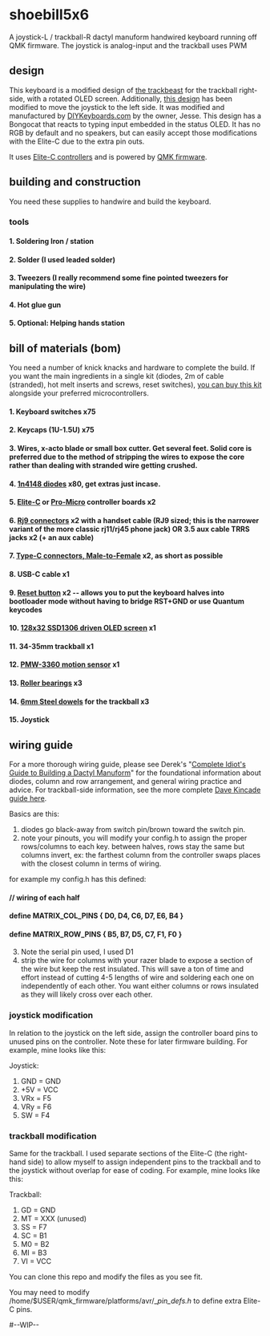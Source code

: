 # shoebill5x6
A joystick-L / trackball-R dactyl manuform handwired keyboard running off QMK firmware. The joystick is analog-input and the trackball uses PWM

## design

This keyboard is a modified design of [the trackbeast](https://github.com/davekincade/track_beast) for the trackball right-side, with a rotated OLED screen. Additionally, [this design](https://gitlab.com/keyboards1/dm_r_joy)  has been modified to move the joystick to the left side. It was modified and manufactured by [DIYKeyboards.com](DIYKeyboards.com) by the owner, Jesse. This design has a Bongocat that reacts to typing input embedded in the status OLED. It has no RGB by default and no speakers, but can easily accept those modifications with the Elite-C due to the extra pin outs.

It uses [Elite-C controllers](https://deskthority.net/wiki/Elite-C) and is powered by [QMK firmware](https://qmk.fm/).

## building and construction

You need these supplies to handwire and build the keyboard.

### tools
####   1. Soldering Iron / station
####    2. Solder (I used leaded solder)
####    3. Tweezers (I really recommend some fine pointed tweezers for manipulating the wire)
####    4. Hot glue gun
####    5. Optional: Helping hands station
    
## bill of materials (bom)

You need a number of knick knacks and hardware to complete the build. If you want the main ingredients in a single kit (diodes, 2m of cable (stranded), hot melt inserts and screws, reset switches), [you can buy this kit](https://www.diykeyboards.com/parts/product/dmf-hardware-kit) alongside your preferred microcontrollers. 

####    1. Keyboard switches x75
####   2. Keycaps (1U-1.5U) x75
####   3. Wires, x-acto blade or small box cutter. Get several feet. Solid core is preferred due to the method of stripping the wires to expose the core rather than dealing with stranded wire getting crushed.
####   4. [1n4148 diodes](https://www.digikey.com/product-detail/en/on-semiconductor/1N4148/1N4148FS-ND/458603) x80, get extras just incase.
####   5. [Elite-C](https://www.diykeyboards.com/parts/electronics/product/elite-c) or [Pro-Micro](https://www.diykeyboards.com/parts/product/pro-micro-atmega32u4-5v-16mhz-controller) controller boards x2 
####   6. [Rj9 connectors](https://www.amazon.com/gp/product/B0BG7CVNQJ/) x2 with a handset cable (RJ9 sized; this is the narrower variant of the more classic rj11/rj45 phone jack) OR 3.5 aux cable TRRS jacks x2 (+ an aux cable)
####   7. [Type-C connectors, Male-to-Female](https://www.amazon.com/gp/product/B08BYRH9DR) x2, as short as possible
####   8. USB-C cable x1
####   9. [Reset button](https://www.aliexpress.com/item/1058764733.html?spm=a2g0s.9042311.0.0.1f734c4dmEJWHA) x2 -- allows you to put the keyboard halves into bootloader mode without having to bridge RST+GND or use Quantum keycodes
####   10. [128x32 SSD1306 driven OLED screen](https://www.diykeyboards.com/parts/electronics/product/p128x32-oled-lcd-display-ssd1306-driver) x1
####   11. 34-35mm trackball x1
####   12. [PMW-3360 motion sensor](https://www.tindie.com/products/jkicklighter/pmw3360-motion-sensor/) x1
####   13. [Roller bearings](https://smile.amazon.com/gp/product/B00ZHSQX42) x3
####   14. [6mm Steel dowels](https://www.amazon.com/dp/B0BFS38R1S) for the trackball x3 
####   15. Joystick 

## wiring guide

For a more thorough wiring guide, please see Derek's "[Complete Idiot's Guide to Building a Dactyl Manuform](https://medium.com/swlh/complete-idiot-guide-for-building-a-dactyl-manuform-keyboard-53454845b065)" for the foundational information about diodes, column and row arrangement, and general wiring practice and advice. For trackball-side information, see the more complete [Dave Kincade guide here](https://medium.com/@kincade/track-beast-build-log-a-trackball-dactyl-manuform-19eaa0880222).

Basics are this: 

1. diodes go black-away from switch pin/brown toward the switch pin. 
2. note your pinouts, you will modify your config.h to assign the proper rows/columns to each key. between halves, rows stay the same but columns invert, ex: the farthest column from the controller swaps places with the closest column in terms of wiring.

for example my config.h has this defined:
#### // wiring of each half
#### define MATRIX_COL_PINS { D0, D4, C6, D7, E6, B4 }
#### define MATRIX_ROW_PINS { B5, B7, D5, C7, F1, F0 }

3. Note the serial pin used, I used D1
4. strip the wire for columns with your razer blade to expose a section of the wire but keep the rest insulated. This will save a ton of time and effort instead of cutting 4-5 lengths of wire and soldering each one on independently of each other. You want either columns or rows insulated as they will likely cross over each other.


### joystick modification

In relation to the joystick on the left side, assign the controller board pins to unused pins on the controller. Note these for later firmware building. For example, mine looks like this:

Joystick:
1. GND = GND
2. +5V = VCC
3. VRx = F5
4. VRy = F6
5. SW = F4

### trackball modification

Same for the trackball. I used separate sections of the Elite-C (the right-hand side) to allow myself to assign independent pins to the trackball and to the joystick without overlap for ease of coding. For example, mine looks like this:

Trackball:
1. GD = GND
2. MT = XXX (unused)
3. SS = F7
4. SC = B1
5. M0 = B2
6. MI = B3
7. VI = VCC

You can clone this repo and modify the files as you see fit.

You may need to modify /home/$USER/qmk_firmware/platforms/avr/__pin_defs.h_ to define extra Elite-C pins. 

#--WIP--

 

